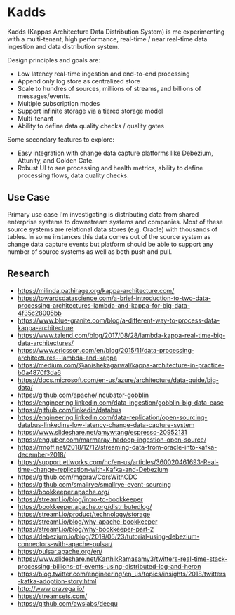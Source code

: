 # Kadds

Kadds (Kappas Architecture Data Distribution System) is me experimenting with a multi-tenant, high performance, real-time / near real-time data ingestion and data distribution system. 

Design principles and goals are:
* Low latency real-time ingestion and end-to-end processing
* Append only log store as centralized store
* Scale to hundres of sources, millions of streams, and billions of messages/events. 
* Multiple subscription modes
* Support infinite storage via a tiered storage model
* Multi-tenant
* Ability to define data quality checks / quality gates

Some secondary features to explore:
* Easy integration with change data capture platforms like Debezium, Attunity, and Golden Gate.
* Robust UI to see processing and health metrics, ability to define processing flows, data quality checks.

## Use Case

Primary use case I'm investigating is distributing data from shared enterprise systems to downstream systems and companies. 
Most of these source systems are relational data stores (e.g. Oracle) with thousands of tables. 
In some instances this data comes out of the source system as change data capture events but platform should be able to support any number of source systems as well as both push and pull.


## Research

* https://milinda.pathirage.org/kappa-architecture.com/
* https://towardsdatascience.com/a-brief-introduction-to-two-data-processing-architectures-lambda-and-kappa-for-big-data-4f35c28005bb
* https://www.blue-granite.com/blog/a-different-way-to-process-data-kappa-architecture
* https://www.talend.com/blog/2017/08/28/lambda-kappa-real-time-big-data-architectures/
* https://www.ericsson.com/en/blog/2015/11/data-processing-architectures--lambda-and-kappa
* https://medium.com/@anishekagarwal/kappa-architecture-in-practice-b0a4870f3da6
* https://docs.microsoft.com/en-us/azure/architecture/data-guide/big-data/
* https://github.com/apache/incubator-gobblin
* https://engineering.linkedin.com/data-ingestion/gobblin-big-data-ease
* https://github.com/linkedin/databus
* https://engineering.linkedin.com/data-replication/open-sourcing-databus-linkedins-low-latency-change-data-capture-system
* https://www.slideshare.net/amywtang/espresso-20952131
* https://eng.uber.com/marmaray-hadoop-ingestion-open-source/
* https://rmoff.net/2018/12/12/streaming-data-from-oracle-into-kafka-december-2018/
* https://support.etlworks.com/hc/en-us/articles/360020461693-Real-time-change-replication-with-Kafka-and-Debezium
* https://github.com/mgorav/CqrsWithCDC
* https://github.com/smallrye/smallrye-event-sourcing
* https://bookkeeper.apache.org/
* https://streaml.io/blog/intro-to-bookkeeper
* https://bookkeeper.apache.org/distributedlog/
* https://streaml.io/product/technology/storage
* https://streaml.io/blog/why-apache-bookkeeper
* https://streaml.io/blog/why-bookkeeper-part-2
* https://debezium.io/blog/2019/05/23/tutorial-using-debezium-connectors-with-apache-pulsar/
* https://pulsar.apache.org/en/
* https://www.slideshare.net/KarthikRamasamy3/twitters-real-time-stack-processing-billions-of-events-using-distributed-log-and-heron
* https://blog.twitter.com/engineering/en_us/topics/insights/2018/twitters-kafka-adoption-story.html
* http://www.pravega.io/
* https://streamsets.com/
* https://github.com/awslabs/deequ